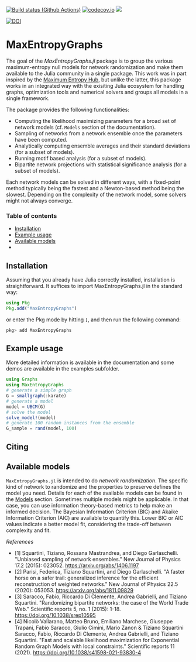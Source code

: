 [![Build status (Github Actions)](https://github.com/B4rtDC/MaxEntropyGraphs.jl/workflows/CI/badge.svg)](https://github.com/B4rtDC/MaxEntropyGraphs.jl/actions)
[![codecov.io](http://codecov.io/github/B4rtDC/MaxEntropyGraphs.jl/coverage.svg?branch=main)](http://codecov.io/github/B4rtDC/MaxEntropyGraphs.jl?branch=2023rework)
[![](https://img.shields.io/badge/docs-latest-blue.svg)](https://B4rtDC.github.io/MaxEntropyGraphs.jl/dev/)

[![DOI](https://zenodo.org/badge/437887003.svg)](https://zenodo.org/badge/latestdoi/437887003)

# MaxEntropyGraphs
The goal of the *MaxEntropyGraphs.jl* package is to group the various maximum-entropy null models for network randomization and make them available to the Julia community in a single package. This work was in part inspired by the [Maximum Entropy Hub](https://meh.imtlucca.it), but unlike the latter, this package works in an integrated way with the exisiting Julia ecosystem for handling graphs, optimization tools and numerical solvers and groups all models in a single framework.

The package provides the following functionalities:
* Computing the likelihood maximizing parameters for a broad set of network models (cf. `Models` section of the documentation).
* Sampling of networks from a network ensemble once the parameters have been computed.
* Analytically computing ensemble averages and their standard deviations (for a subset of models).
* Running motif based analysis (for a subset of models).
* Bipartite network projections with statistical significance analysis (for a subset of models).

Each network models can be solved in different ways, with a fixed-point method typically being the fastest and a Newton-based method being the slowest. Depending on the complexity of the network model, some solvers might not always converge.


### Table of contents
* [Installation](#installation)
* [Example usage](#example-usage)
* [Available models](#available-models)
* 

## Installation
Assuming that you already have Julia correctly installed, installation is straightforward. 
It suffices to import MaxEntropyGraphs.jl in the standard way:
```julia
using Pkg
Pkg.add("MaxEntropyGraphs")
```
or enter the Pkg mode by hitting ```]```, and then run the following command:
```Julia
pkg> add MaxEntropyGraphs
```

## Example usage
More detailed information is available in the documentation and some demos are available in the examples subfolder.
```julia
using Graphs
using MaxEntropyGraphs
# generate a simple graph
G = smallgraph(:karate)
# generate a model
model = UBCM(G)
# solve the model
solve_model!(model)
# generate 100 random instances from the ensemble
G_sample = rand(model, 100)
```

## Citing


## Available models
`MaxEntropyGraphs.jl` is intended to do *network randomization*. The specific kind of network to randomize and the properties to preserve defines the model you need. 
Details for each of the available models can be found in the [Models](./models.html) section. 
Sometimes multiple models might be applicable. In that case, you can use information theory-based metrics to help make an informed decision. 
The Bayesian Information Criterion (BIC) and Akaike Information Criterion (AIC) are available to quantify this.
Lower BIC or AIC values indicate a better model fit, considering the trade-off between complexity and fit.



_References_

* <a id="1">[1]</a>
    Squartini, Tiziano, Rossana Mastrandrea, and Diego Garlaschelli.
    "Unbiased sampling of network ensembles."
    New Journal of Physics 17.2 (2015): 023052.
    https://arxiv.org/abs/1406.1197
* <a id="2">[2]</a>
    Parisi, Federica, Tiziano Squartini, and Diego Garlaschelli.
    "A faster horse on a safer trail: generalized inference for the efficient reconstruction of weighted networks."
    New Journal of Physics 22.5 (2020): 053053.
    https://arxiv.org/abs/1811.09829
* <a id="3">[3]</a>
    Saracco, Fabio, Riccardo Di Clemente, Andrea Gabrielli, and Tiziano Squartini.
	"Randomizing bipartite networks: the case of the World Trade Web." 
	Scientific reports 5, no. 1 (2015): 1-18.
    https://doi.org/10.1038/srep10595
* <a id="4">[4]</a>
    Nicolò Vallarano, Matteo Bruno, Emiliano Marchese, Giuseppe Trapani, Fabio Saracco, Giulio Cimini, Mario Zanon & Tiziano Squartini 
    Saracco, Fabio, Riccardo Di Clemente, Andrea Gabrielli, and Tiziano Squartini.
	"Fast and scalable likelihood maximization for Exponential Random Graph Models with local constraints." 
	Scientific reports 11 (2021).
    https://doi.org/10.1038/s41598-021-93830-4
